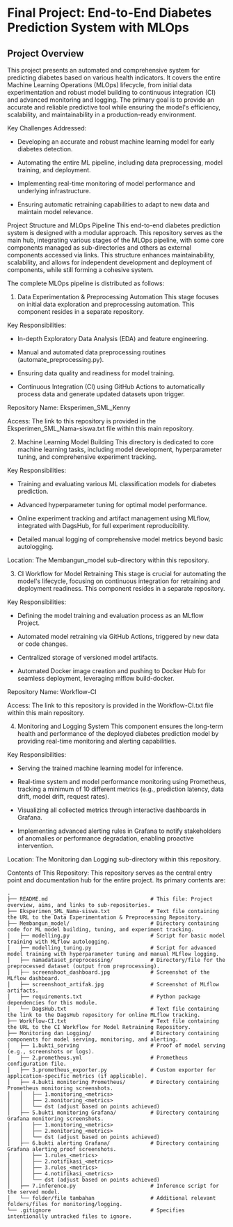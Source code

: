 # Final Project: End-to-End Diabetes Prediction System with MLOps
## Project Overview
This project presents an automated and comprehensive system for predicting diabetes based on various health indicators. It covers the entire Machine Learning Operations (MLOps) lifecycle, from initial data experimentation and robust model building to continuous integration (CI) and advanced monitoring and logging. The primary goal is to provide an accurate and reliable predictive tool while ensuring the model's efficiency, scalability, and maintainability in a production-ready environment.

Key Challenges Addressed:

- Developing an accurate and robust machine learning model for early diabetes detection.

- Automating the entire ML pipeline, including data preprocessing, model training, and deployment.

- Implementing real-time monitoring of model performance and underlying infrastructure.

- Ensuring automatic retraining capabilities to adapt to new data and maintain model relevance.

Project Structure and MLOps Pipeline
This end-to-end diabetes prediction system is designed with a modular approach. This repository serves as the main hub, integrating various stages of the MLOps pipeline, with some core components managed as sub-directories and others as external components accessed via links. This structure enhances maintainability, scalability, and allows for independent development and deployment of components, while still forming a cohesive system.

The complete MLOps pipeline is distributed as follows:

1. Data Experimentation & Preprocessing Automation
This stage focuses on initial data exploration and preprocessing automation. This component resides in a separate repository.

Key Responsibilities:

- In-depth Exploratory Data Analysis (EDA) and feature engineering.

- Manual and automated data preprocessing routines (automate_preprocessing.py).

- Ensuring data quality and readiness for model training.

- Continuous Integration (CI) using GitHub Actions to automatically process data and generate updated datasets upon trigger.

Repository Name: Eksperimen_SML_Kenny

Access: The link to this repository is provided in the Eksperimen_SML_Nama-siswa.txt file within this main repository.

2. Machine Learning Model Building
This directory is dedicated to core machine learning tasks, including model development, hyperparameter tuning, and comprehensive experiment tracking.

Key Responsibilities:

- Training and evaluating various ML classification models for diabetes prediction.

- Advanced hyperparameter tuning for optimal model performance.

- Online experiment tracking and artifact management using MLflow, integrated with DagsHub, for full experiment reproducibility.

- Detailed manual logging of comprehensive model metrics beyond basic autologging.

Location: The Membangun_model sub-directory within this repository.

3. CI Workflow for Model Retraining
This stage is crucial for automating the model's lifecycle, focusing on continuous integration for retraining and deployment readiness. This component resides in a separate repository.

Key Responsibilities:

- Defining the model training and evaluation process as an MLflow Project.

- Automated model retraining via GitHub Actions, triggered by new data or code changes.

- Centralized storage of versioned model artifacts.

- Automated Docker image creation and pushing to Docker Hub for seamless deployment, leveraging mlflow build-docker.

Repository Name: Workflow-CI

Access: The link to this repository is provided in the Workflow-CI.txt file within this main repository.

4. Monitoring and Logging System
This component ensures the long-term health and performance of the deployed diabetes prediction model by providing real-time monitoring and alerting capabilities.

Key Responsibilities:

- Serving the trained machine learning model for inference.

- Real-time system and model performance monitoring using Prometheus, tracking a minimum of 10 different metrics (e.g., prediction latency, data drift, model drift, request rates).

- Visualizing all collected metrics through interactive dashboards in Grafana.

- Implementing advanced alerting rules in Grafana to notify stakeholders of anomalies or performance degradation, enabling proactive intervention.

Location: The Monitoring dan Logging sub-directory within this repository.

Contents of This Repository:
This repository serves as the central entry point and documentation hub for the entire project. Its primary contents are:
```
.
├── README.md                                 # This file: Project overview, aims, and links to sub-repositories.
├── Eksperimen_SML_Nama-siswa.txt             # Text file containing the URL to the Data Experimentation & Preprocessing Repository.
├── Membangun_model/                          # Directory containing code for ML model building, tuning, and experiment tracking.
│   ├── modelling.py                          # Script for basic model training with MLflow autologging.
│   ├── modelling_tuning.py                   # Script for advanced model training with hyperparameter tuning and manual MLflow logging.
│   ├── namadataset_preprocessing/            # Directory/file for the preprocessed dataset (output from preprocessing).
│   ├── screenshoot_dashboard.jpg             # Screenshot of the MLflow dashboard.
│   ├── screenshoot_artifak.jpg               # Screenshot of MLflow artifacts.
│   ├── requirements.txt                      # Python package dependencies for this module.
│   └── DagsHub.txt                           # Text file containing the link to the DagsHub repository for online MLflow tracking.
├── Workflow-CI.txt                           # Text file containing the URL to the CI Workflow for Model Retraining Repository.
├── Monitoring dan Logging/                   # Directory containing components for model serving, monitoring, and alerting.
│   ├── 1.bukti_serving                       # Proof of model serving (e.g., screenshots or logs).
│   ├── 2.prometheus.yml                      # Prometheus configuration file.
│   ├── 3.prometheus_exporter.py              # Custom exporter for application-specific metrics (if applicable).
│   ├── 4.bukti monitoring Prometheus/        # Directory containing Prometheus monitoring screenshots.
│   │   ├── 1.monitoring_<metrics>
│   │   ├── 2.monitoring_<metrics>
│   │   └── dst (adjust based on points achieved)
│   ├── 5.bukti monitoring Grafana/           # Directory containing Grafana monitoring screenshots.
│   │   ├── 1.monitoring_<metrics>
│   │   ├── 2.monitoring_<metrics>
│   │   └── dst (adjust based on points achieved)
│   ├── 6.bukti alerting Grafana/             # Directory containing Grafana alerting proof screenshots.
│   │   ├── 1.rules_<metrics>
│   │   ├── 2.notifikasi_<metrics>
│   │   ├── 3.rules_<metrics>
│   │   ├── 4.notifikasi_<metrics>
│   │   └── dst (adjust based on points achieved)
│   ├── 7.inference.py                        # Inference script for the served model.
│   └── folder/file tambahan                  # Additional relevant folders/files for monitoring/logging.
└── .gitignore                                # Specifies intentionally untracked files to ignore.

```
